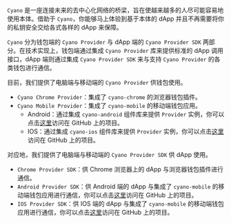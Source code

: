 
`Cyano` 是一座连接未来的去中心化网络的桥梁，旨在使越来越多的人尽可能容易地使用本体。借助于 `Cyano`，你能够马上体验到基于本体的 dApp 并且不再需要将你的私钥安全交给各式各样的 dApp 来保障。

`Cyano` 分为钱包端的 `Cyano Provider` 与 dApp 端的 `Cyano Provider SDK` 两部分。在技术实现上，钱包端通过集成 `Cyano Provider` 库来提供标准的 dApp 调用接口，dApp 端则通过集成 `Cyano Provider SDK` 来与支持 `Cyano Provider` 的各类钱包进行通信。

目前，我们提供了电脑端与移动端的 `Cyano Provider` 供钱包使用。

- `Cyano Chrome Provider`：集成了 `cyano-chrome` 的浏览器钱包插件。
- `Cyano Mobile Provider`：集成了 `cyano-mobile` 的移动端钱包应用。
  - Android：通过集成 `cyano-android` 组件库来提供 `Provider` 实例，你可以点击[这里](https://github.com/ontio-cyano/cyano-android)访问在 GitHub 上的项目。
  - IOS：通过集成 `cyano-ios` 组件库来提供 `Provider` 实例，你可以点击[这里](https://github.com/ontio-cyano/cyano-ios)访问在 GitHub 上的项目。

对应地，我们提供了电脑端与移动端的 `Cyano Provider SDK` 供 dApp 使用。

- `Chrome Provider SDK`：供 Chrome 浏览器上的 dApp 与浏览器钱包插件进行通信。
- `Android Provider SDK`：供 Android 端的 dApp 与集成了 `cyano-mobile` 的移动端钱包应用进行通信，你可以点击[这里](https://github.com/ontio-cyano/cyano-android-sdk)访问在 GitHub 上的项目。
- `IOS Provider SDK`：供 IOS 端的 dApp 与集成了 `cyano-mobile` 的移动端钱包应用进行通信，你可以点击[这里](https://github.com/ontio-cyano/cyano-ios-sdk)访问在 GitHub 上的项目。
